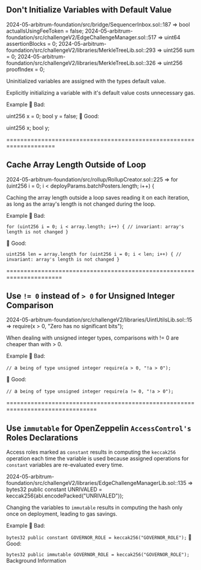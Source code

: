 
## Don't Initialize Variables with Default Value

  2024-05-arbitrum-foundation/src/bridge/SequencerInbox.sol::187 => bool actualIsUsingFeeToken = false;
  2024-05-arbitrum-foundation/src/challengeV2/EdgeChallengeManager.sol::517 => uint64 assertionBlocks = 0;
  2024-05-arbitrum-foundation/src/challengeV2/libraries/MerkleTreeLib.sol::293 => uint256 sum = 0;
  2024-05-arbitrum-foundation/src/challengeV2/libraries/MerkleTreeLib.sol::326 => uint256 proofIndex = 0;

Uninitialized variables are assigned with the types default value.

Explicitly initializing a variable with it's default value costs unnecessary gas.

Example
🤦 Bad:

uint256 x = 0;
bool y = false;
🚀 Good:

uint256 x;
bool y;


====================================================================


## Cache Array Length Outside of Loop

  2024-05-arbitrum-foundation/src/rollup/RollupCreator.sol::225 => for (uint256 i = 0; i < deployParams.batchPosters.length; i++) {

Caching the array length outside a loop saves reading it on each iteration, as long as the array's length is not changed during the loop.

Example
🤦 Bad:

`for (uint256 i = 0; i < array.length; i++) {
    // invariant: array's length is not changed
}`

🚀 Good:

`uint256 len = array.length
for (uint256 i = 0; i < len; i++) {
    // invariant: array's length is not changed
}`


======================================================================

## Use `!= 0` instead of `> 0` for Unsigned Integer Comparison
  2024-05-arbitrum-foundation/src/challengeV2/libraries/UintUtilsLib.sol::15 => require(x > 0, "Zero has no significant bits");

When dealing with unsigned integer types, comparisons with != 0 are cheaper than with > 0.

Example
🤦 Bad:

`// `a` being of type unsigned integer
require(a > 0, "!a > 0");`

🚀 Good:

`// `a` being of type unsigned integer
require(a != 0, "!a > 0");`


================================================================================

## Use `immutable` for OpenZeppelin `AccessControl's` Roles Declarations

Access roles marked as `constant` results in computing the `keccak256` operation each time the variable is used because assigned operations for `constant` variables are re-evaluated every time.

  2024-05-arbitrum-foundation/src/challengeV2/libraries/EdgeChallengeManagerLib.sol::135 => bytes32 public constant UNRIVALED = keccak256(abi.encodePacked("UNRIVALED"));

Changing the variables to `immutable` results in computing the hash only once on deployment, leading to gas savings.

Example
🤦 Bad:

`bytes32 public constant GOVERNOR_ROLE = keccak256("GOVERNOR_ROLE");`
🚀 Good:

`bytes32 public immutable GOVERNOR_ROLE = keccak256("GOVERNOR_ROLE");`
Background Information







